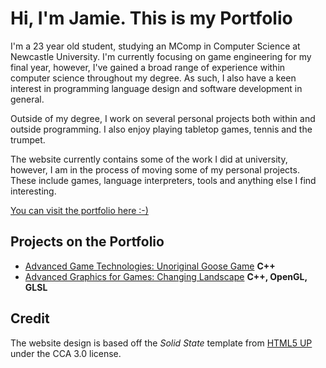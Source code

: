 # Hi, I'm Jamie. This is my Portfolio

I'm a 23 year old student, studying an MComp in Computer Science at Newcastle University. I'm currently focusing on game engineering for my final year, however, I've gained a broad range of experience within computer science throughout my degree. As such, I also have a keen interest in programming language design and software development in general.



Outside of my degree, I work on several personal projects both within and outside programming. I also enjoy playing tabletop games, tennis and the trumpet.



The website currently contains some of the work I did at university, however, I am in the process of moving some of my personal projects. These include games, language interpreters, tools and anything else I find interesting.



[You can visit the portfolio here :-)](https://charsleyj.github.io)

## Projects on the Portfolio

- [Advanced Game Technologies: Unoriginal Goose Game](https://charsleyj.github.io/UnoriginalGooseGame.html) **C++**
- [Advanced Graphics for Games: Changing Landscape](https://charsleyj.github.io/ChangingLandscape.html) **C++, OpenGL, GLSL**



## Credit

The website design is based off the *Solid State* template from [HTML5 UP](https://html5up.net) under the CCA 3.0 license. 